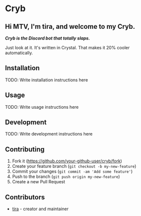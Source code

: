 # Cryb

## Hi MTV, I'm tira, and welcome to my Cryb.

***Cryb is the Discord bot that totally slaps.*** 

Just look at it. It's written in Crystal. That makes it 20% cooler automatically.

## Installation

TODO: Write installation instructions here

## Usage

TODO: Write usage instructions here

## Development

TODO: Write development instructions here

## Contributing

1. Fork it (<https://github.com/your-github-user/cryb/fork>)
2. Create your feature branch (`git checkout -b my-new-feature`)
3. Commit your changes (`git commit -am 'Add some feature'`)
4. Push to the branch (`git push origin my-new-feature`)
5. Create a new Pull Request

## Contributors

- [tira](https://github.com/your-github-user) - creator and maintainer
